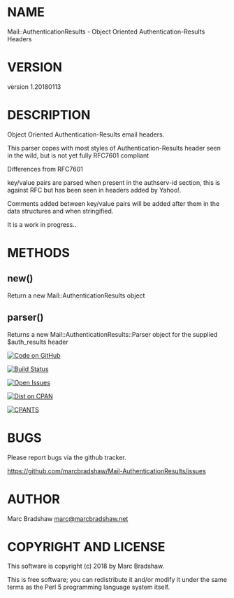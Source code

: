# NAME

Mail::AuthenticationResults - Object Oriented Authentication-Results Headers

# VERSION

version 1.20180113

# DESCRIPTION

Object Oriented Authentication-Results email headers.

This parser copes with most styles of Authentication-Results header seen in the wild, but is not yet fully RFC7601 compliant

Differences from RFC7601

key/value pairs are parsed when present in the authserv-id section, this is against RFC but has been seen in headers added by Yahoo!.

Comments added between key/value pairs will be added after them in the data structures and when stringified.

It is a work in progress..

# METHODS

## new()

Return a new Mail::AuthenticationResults object

## parser()

Returns a new Mail::AuthenticationResults::Parser object
for the supplied $auth\_results header

[![Code on GitHub](https://img.shields.io/badge/github-repo-blue.svg)](https://github.com/marcbradshaw/Mail-AuthenticationResults)

[![Build Status](https://travis-ci.org/marcbradshaw/Mail-AuthenticationResults.svg?branch=master)](https://travis-ci.org/marcbradshaw/Mail-AuthenticationResults)

[![Open Issues](https://img.shields.io/github/issues/marcbradshaw/Mail-AuthenticationResults.svg)](https://github.com/marcbradshaw/Mail-AuthenticationResults/issues)

[![Dist on CPAN](https://img.shields.io/cpan/v/Mail-AuthenticationResults.svg)](https://metacpan.org/release/Mail-AuthenticationResults)

[![CPANTS](https://img.shields.io/badge/cpants-kwalitee-blue.svg)](http://cpants.cpanauthors.org/dist/Mail-AuthenticationResults)

# BUGS

Please report bugs via the github tracker.

https://github.com/marcbradshaw/Mail-AuthenticationResults/issues

# AUTHOR

Marc Bradshaw <marc@marcbradshaw.net>

# COPYRIGHT AND LICENSE

This software is copyright (c) 2018 by Marc Bradshaw.

This is free software; you can redistribute it and/or modify it under
the same terms as the Perl 5 programming language system itself.

